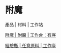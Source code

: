 # 附魔

產品 | 材料 | 工作站

[附魔 | 附魔 | 工作台：有序](/zh_tw/recipes/enchanted/enchanted__enchanted__crafting_shaped.md)

[經驗瓶 | 任意原料 | 工作臺](/zh_tw/recipes/enchanted/experience_bottle__any_material__crafting.md)

